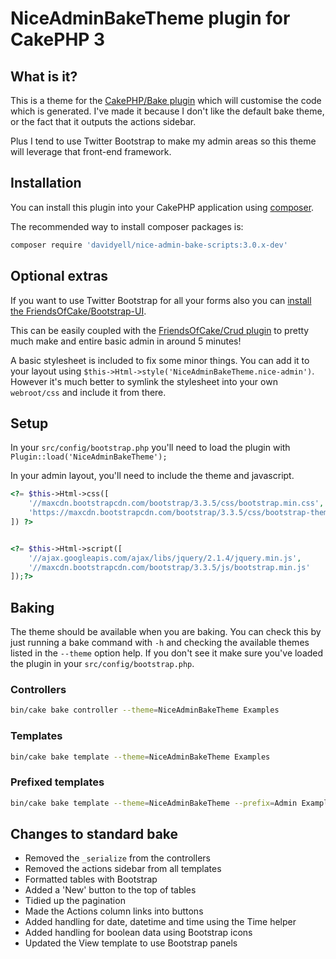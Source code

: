 # NiceAdminBakeTheme plugin for CakePHP 3

## What is it?
This is a theme for the [CakePHP/Bake plugin](https://github.com/cakephp/bake) which will customise the code which is 
generated. I've made it because I don't like the default bake theme, or the fact that it outputs the actions sidebar.

Plus I tend to use Twitter Bootstrap to make my admin areas so this theme will leverage that front-end framework.

## Installation
You can install this plugin into your CakePHP application using [composer](http://getcomposer.org).

The recommended way to install composer packages is:

```bash
composer require 'davidyell/nice-admin-bake-scripts:3.0.x-dev'
```

## Optional extras
If you want to use Twitter Bootstrap for all your forms also you can [install the FriendsOfCake/Bootstrap-UI](https://github.com/friendsofcake/bootstrap-ui).

This can be easily coupled with the [FriendsOfCake/Crud plugin](https://github.com/friendsofcake/crud) to pretty much make
and entire basic admin in around 5 minutes!

A basic stylesheet is included to fix some minor things. You can add it to your layout 
using `$this->Html->style('NiceAdminBakeTheme.nice-admin')`. However it's much better to symlink the stylesheet into your 
own `webroot/css` and include it from there.

## Setup
In your `src/config/bootstrap.php` you'll need to load the plugin with `Plugin::load('NiceAdminBakeTheme');`

In your admin layout, you'll need to include the theme and javascript.

```php
<?= $this->Html->css([
    '//maxcdn.bootstrapcdn.com/bootstrap/3.3.5/css/bootstrap.min.css',
    'https://maxcdn.bootstrapcdn.com/bootstrap/3.3.5/css/bootstrap-theme.min.css'
]) ?>


<?= $this->Html->script([
    '//ajax.googleapis.com/ajax/libs/jquery/2.1.4/jquery.min.js',
    '//maxcdn.bootstrapcdn.com/bootstrap/3.3.5/js/bootstrap.min.js'
]);?>
```

## Baking
The theme should be available when you are baking. You can check this by just running a bake command with `-h` and 
checking the available themes listed in the `--theme` option help. If you don't see it make sure you've loaded the plugin 
in your `src/config/bootstrap.php`.

### Controllers
```bash
bin/cake bake controller --theme=NiceAdminBakeTheme Examples
```

### Templates
```bash
bin/cake bake template --theme=NiceAdminBakeTheme Examples
```

### Prefixed templates
```bash
bin/cake bake template --theme=NiceAdminBakeTheme --prefix=Admin Examples
```

## Changes to standard bake
* Removed the `_serialize` from the controllers
* Removed the actions sidebar from all templates
* Formatted tables with Bootstrap
* Added a 'New' button to the top of tables
* Tidied up the pagination
* Made the Actions column links into buttons
* Added handling for date, datetime and time using the Time helper
* Added handling for boolean data using Bootstrap icons
* Updated the View template to use Bootstrap panels
